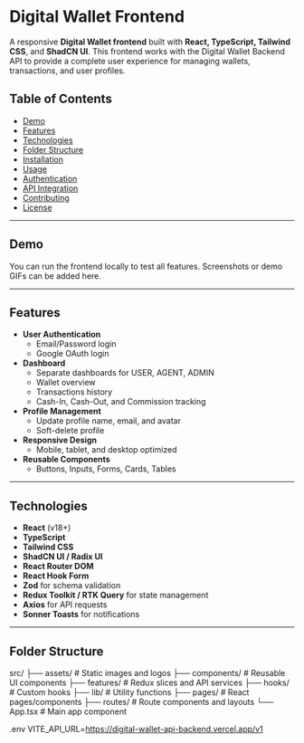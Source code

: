 # Digital Wallet Frontend

A responsive **Digital Wallet frontend** built with **React, TypeScript, Tailwind CSS**, and **ShadCN UI**. This frontend works with the Digital Wallet Backend API to provide a complete user experience for managing wallets, transactions, and user profiles.

## Table of Contents

- [Demo](#demo)
- [Features](#features)
- [Technologies](#technologies)
- [Folder Structure](#folder-structure)
- [Installation](#installation)
- [Usage](#usage)
- [Authentication](#authentication)
- [API Integration](#api-integration)
- [Contributing](#contributing)
- [License](#license)

---

## Demo

You can run the frontend locally to test all features. Screenshots or demo GIFs can be added here.

---

## Features

- **User Authentication**
  - Email/Password login
  - Google OAuth login
- **Dashboard**
  - Separate dashboards for USER, AGENT, ADMIN
  - Wallet overview
  - Transactions history
  - Cash-In, Cash-Out, and Commission tracking
- **Profile Management**
  - Update profile name, email, and avatar
  - Soft-delete profile
- **Responsive Design**
  - Mobile, tablet, and desktop optimized
- **Reusable Components**
  - Buttons, Inputs, Forms, Cards, Tables

---

## Technologies

- **React** (v18+)
- **TypeScript**
- **Tailwind CSS**
- **ShadCN UI / Radix UI**
- **React Router DOM**
- **React Hook Form**
- **Zod** for schema validation
- **Redux Toolkit / RTK Query** for state management
- **Axios** for API requests
- **Sonner Toasts** for notifications

---

## Folder Structure

src/
├── assets/ # Static images and logos
├── components/ # Reusable UI components
├── features/ # Redux slices and API services
├── hooks/ # Custom hooks
├── lib/ # Utility functions
├── pages/ # React pages/components
├── routes/ # Route components and layouts
└── App.tsx # Main app component

.env
VITE_API_URL=https://digital-wallet-api-backend.vercel.app/v1

